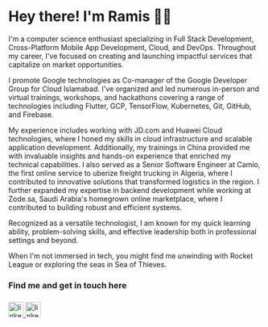 
<!--
**ramism16/ramism16** is a ✨ _special_ ✨ repository because its `README.md` (this file) appears on your GitHub profile.

Here are some ideas to get you started:

- 🔭 I’m currently working on ...
- 🌱 I’m currently learning ...
- 👯 I’m looking to collaborate on ...
- 🤔 I’m looking for help with ...
- 💬 Ask me about ...
- 📫 How to reach me: ...
- 😄 Pronouns: ...
- ⚡ Fun fact: ...
-->

# Hey there! I'm Ramis 👋💪

I'm a computer science enthusiast specializing in Full Stack Development, Cross-Platform Mobile App Development, Cloud, and DevOps. Throughout my career, I've focused on creating and launching impactful services that capitalize on market opportunities.

I promote Google technologies as Co-manager of the Google Developer Group for Cloud Islamabad. I've organized and led numerous in-person and virtual trainings, workshops, and hackathons covering a range of technologies including Flutter, GCP, TensorFlow, Kubernetes, Git, GitHub, and Firebase.

My experience includes working with JD.com and Huawei Cloud technologies, where I honed my skills in cloud infrastructure and scalable application development. Additionally, my trainings in China provided me with invaluable insights and hands-on experience that enriched my technical capabilities. I also served as a Senior Software Engineer at Camio, the first online service to uberize freight trucking in Algeria, where I contributed to innovative solutions that transformed logistics in the region. I further expanded my expertise in backend development while working at Zode.sa, Saudi Arabia's homegrown online marketplace, where I contributed to building robust and efficient systems.

Recognized as a versatile technologist, I am known for my quick learning ability, problem-solving skills, and effective leadership both in professional settings and beyond.

When I'm not immersed in tech, you might find me unwinding with Rocket League or exploring the seas in Sea of Thieves.

### Find me and get in touch here

###
<div align="left">
  <a href="https://www.linkedin.com/in/ramis-m16/" target="_blank">
    <img src="https://img.shields.io/static/v1?message=LinkedIn&logo=linkedin&label=&color=0077B5&logoColor=white&labelColor=&style=for-the-badge" height="30" alt="linkedin logo"  />
  </a>
  <a href="https://www.instagram.com/ramis.m16/" target="_blank">
    <img src="https://img.shields.io/static/v1?message=Instagram&logo=instagram&label=&color=d62976&logoColor=white&labelColor=&style=for-the-badge" height="30" alt="linkedin logo"  />
  </a>
</div>
